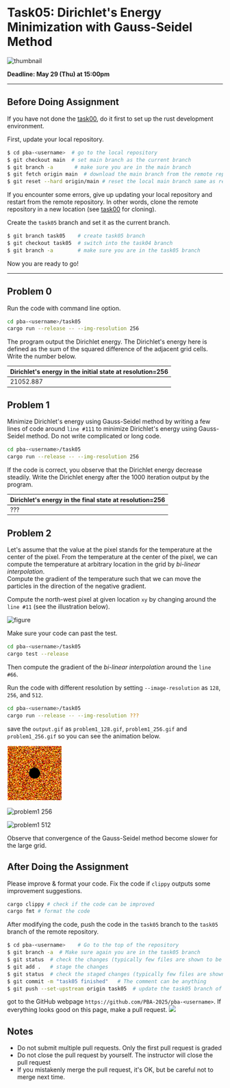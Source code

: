 # Task05: Dirichlet's Energy Minimization with Gauss-Seidel Method

![thumbnail](thumbnail.gif)

**Deadline: May 29 (Thu) at 15:00pm**

----


## Before Doing Assignment

If you have not done the [task00](../task00), do it first to set up the rust development environment.

First, update your local repository.

```bash
$ cd pba-<username>  # go to the local repository
$ git checkout main  # set main branch as the current branch
$ git branch -a       # make sure you are in the main branch
$ git fetch origin main  # download the main branch from the remote repository
$ git reset --hard origin/main # reset the local main branch same as remote repository
```

If you encounter some errors, give up updating your local repository and restart from the remote repository.
In other words, clone the remote repository in a new location (see [task00](../task00) for cloning).

Create the `task05` branch and set it as the current branch.

```bash
$ git branch task05    # create task05 branch
$ git checkout task05  # switch into the task04 branch
$ git branch -a        # make sure you are in the task05 branch
```

Now you are ready to go!

---

## Problem 0

Run the code with command line option.

```bash
cd pba-<username>/task05
cargo run --release -- --img-resolution 256
```

The program output the Dirichlet energy.
The Dirichlet's energy here is defined as the sum of the squared difference of the adjacent grid cells.
Write the number below. 

| Dirichlet's energy in the initial state at resolution=256 |
|-----------------------------------------------------------|
| 21052.887                                                 | 


## Problem 1

Minimize Dirichlet's energy using Gauss-Seidel method by writing a few lines of code around `line #111` to minimize Dirichlet's energy using Gauss-Seidel method. 
Do not write complicated or long code.

```bash
cd pba-<username>/task05
cargo run --release -- --img-resolution 256
```

If the code is correct, you observe that the Dirichlet energy decrease steadily.
Write the Dirichlet energy after the 1000 iteration output by the program.  

| Dirichlet's energy in the final state at resolution=256 |
|---------------------------------------------------------|
| ???                                                     |


## Problem 2

Let's assume that the value at the pixel stands for the temperature at the center of the pixel.
From the temperature at the center of the pixel, we can compute the temperature at arbitrary location in the grid by *bi-linear interpolation*.   
Compute the gradient of the temperature such that we can move the particles in the direction of the negative gradient. 

Compute the north-west pixel at given location `xy` by changing around the `line #11` (see the illustration below).

![figure](figure.png)


Make sure your code can past the test.

```bash
cd pba-<username>/task05
cargo test --release 
```

Then compute the gradient of the *bi-linear interpolation* around the `line #66`.

Run the code with different resolution by setting `--image-resolution` as `128`, `256`, and `512`. 

```bash
cd pba-<username>/task05
cargo run --release -- --img-resolution ???
```

save the `output.gif` as `problem1_128.gif`, `problem1_256.gif` and `problem1_256.gif` so you can see the animation below.

![problem1 128](problem1_128.gif)

![problem1 256](problem1_256.gif)

![problem1 512](problem1_512.gif)

Observe that convergence of the Gauss-Seidel method become slower for the large grid. 

## After Doing the Assignment

Please improve & format your code. Fix the code if `clippy` outputs some improvement suggestions.

```bash
cargo clippy # check if the code can be improved   
cargo fmt # format the code
```

After modifying the code, push the code in the `task05` branch to the `task05` branch of the remote repository.

```bash
$ cd pba-<username>    # Go to the top of the repository
$ git branch -a  # Make sure again you are in the task05 branch
$ git status  # check the changes (typically few files are shown to be "updated")
$ git add .   # stage the changes
$ git status  # check the staged changes (typically few files are shown to be "staged")
$ git commit -m "task05 finished"   # The comment can be anything
$ git push --set-upstream origin task05  # update the task05 branch of the remote repository
```

got to the GitHub webpage `https://github.com/PBA-2025/pba-<username>`.
If everything looks good on this page, make a pull request.
![](../doc/pullrequest.png)

## Notes
- Do not submit multiple pull requests. Only the first pull request is graded
- Do not close the pull request by yourself. The instructor will close the pull request
- If you mistakenly merge the pull request, it's OK, but be careful not to merge next time.
